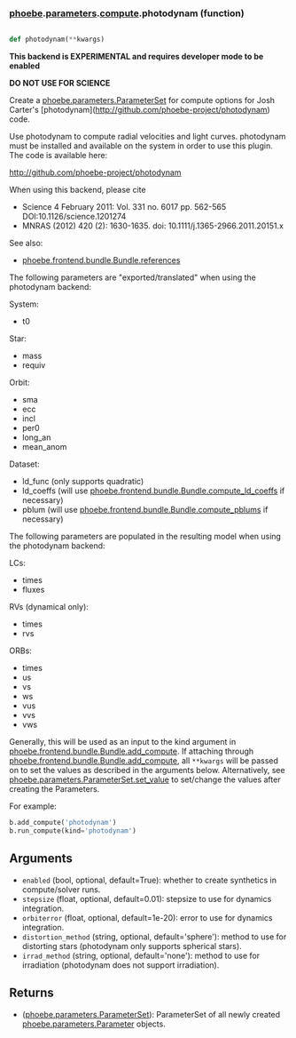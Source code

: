 ### [phoebe](phoebe.md).[parameters](phoebe.parameters.md).[compute](phoebe.parameters.compute.md).photodynam (function)


```py

def photodynam(**kwargs)

```



**This backend is EXPERIMENTAL and requires developer mode to be enabled**

**DO NOT USE FOR SCIENCE**

Create a [phoebe.parameters.ParameterSet](phoebe.parameters.ParameterSet.md) for compute options for Josh
Carter's [photodynam](<a href="http://github.com/phoebe-project/photodynam">http://github.com/phoebe-project/photodynam</a>) code.

Use photodynam to compute radial velocities and light curves.
photodynam must be installed and available on the system in order to use
this plugin.  The code is available here:

<a href="http://github.com/phoebe-project/photodynam">http://github.com/phoebe-project/photodynam</a>

When using this backend, please cite
* Science 4 February 2011: Vol. 331 no. 6017 pp. 562-565 DOI:10.1126/science.1201274
* MNRAS (2012) 420 (2): 1630-1635. doi: 10.1111/j.1365-2966.2011.20151.x

See also:
* [phoebe.frontend.bundle.Bundle.references](phoebe.frontend.bundle.Bundle.references.md)

The following parameters are "exported/translated" when using the photodynam
backend:

System:
* t0

Star:
* mass
* requiv

Orbit:
* sma
* ecc
* incl
* per0
* long_an
* mean_anom

Dataset:
* ld_func (only supports quadratic)
* ld_coeffs (will use [phoebe.frontend.bundle.Bundle.compute_ld_coeffs](phoebe.frontend.bundle.Bundle.compute_ld_coeffs.md) if necessary)
* pblum (will use [phoebe.frontend.bundle.Bundle.compute_pblums](phoebe.frontend.bundle.Bundle.compute_pblums.md) if necessary)


The following parameters are populated in the resulting model when using the
photodynam backend:

LCs:
* times
* fluxes

RVs (dynamical only):
* times
* rvs

ORBs:
* times
* us
* vs
* ws
* vus
* vvs
* vws

Generally, this will be used as an input to the kind argument in
[phoebe.frontend.bundle.Bundle.add_compute](phoebe.frontend.bundle.Bundle.add_compute.md).  If attaching through
[phoebe.frontend.bundle.Bundle.add_compute](phoebe.frontend.bundle.Bundle.add_compute.md), all `**kwargs` will be
passed on to set the values as described in the arguments below.  Alternatively,
see [phoebe.parameters.ParameterSet.set_value](phoebe.parameters.ParameterSet.set_value.md) to set/change the values
after creating the Parameters.

For example:

```py
b.add_compute('photodynam')
b.run_compute(kind='photodynam')
```

Arguments
----------
* `enabled` (bool, optional, default=True): whether to create synthetics in
    compute/solver runs.
* `stepsize` (float, optional, default=0.01): stepsize to use for dynamics
    integration.
* `orbiterror` (float, optional, default=1e-20): error to use for dynamics
    integration.
* `distortion_method` (string, optional, default='sphere'): method to use
    for distorting stars (photodynam only supports spherical stars).
* `irrad_method` (string, optional, default='none'): method to use for
    irradiation (photodynam does not support irradiation).

Returns
--------
* ([phoebe.parameters.ParameterSet](phoebe.parameters.ParameterSet.md)): ParameterSet of all newly created
    [phoebe.parameters.Parameter](phoebe.parameters.Parameter.md) objects.

